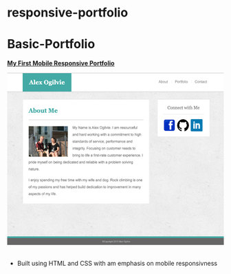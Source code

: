 # responsive-portfolio
# Basic-Portfolio
<strong> <a href="https://ogilvie1231.github.io/Basic-Portfolio/">My First Mobile Responsive Portfolio</a></strong>
<!-- ![site image](assets/images/basic-port.png = 250x250) -->
<img src="assets/images/basic-port.png" alt="site image" width="600" height="400">&nbsp;

<ul>
    <li>Built using HTML and CSS with am emphasis on mobile responsivness</li>
</ul>
